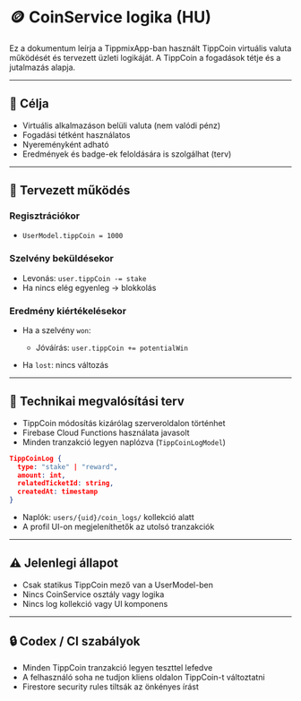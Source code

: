 # 🪙 CoinService logika (HU)

Ez a dokumentum leírja a TippmixApp-ban használt TippCoin virtuális valuta működését és tervezett üzleti logikáját.
A TippCoin a fogadások tétje és a jutalmazás alapja.

---

## 🎯 Célja

* Virtuális alkalmazáson belüli valuta (nem valódi pénz)
* Fogadási tétként használatos
* Nyereményként adható
* Eredmények és badge-ek feloldására is szolgálhat (terv)

---

## 🧠 Tervezett működés

### Regisztrációkor

* `UserModel.tippCoin = 1000`

### Szelvény beküldésekor

* Levonás: `user.tippCoin -= stake`
* Ha nincs elég egyenleg → blokkolás

### Eredmény kiértékelésekor

* Ha a szelvény `won`:

  * Jóváírás: `user.tippCoin += potentialWin`
* Ha `lost`: nincs változás

---

## 🧾 Technikai megvalósítási terv

* TippCoin módosítás kizárólag szerveroldalon történhet
* Firebase Cloud Functions használata javasolt
* Minden tranzakció legyen naplózva (`TippCoinLogModel`)

```json
TippCoinLog {
  type: "stake" | "reward",
  amount: int,
  relatedTicketId: string,
  createdAt: timestamp
}
```

* Naplók: `users/{uid}/coin_logs/` kollekció alatt
* A profil UI-on megjeleníthetők az utolsó tranzakciók

---

## ⚠️ Jelenlegi állapot

* Csak statikus TippCoin mező van a UserModel-ben
* Nincs CoinService osztály vagy logika
* Nincs log kollekció vagy UI komponens

---

## 🔒 Codex / CI szabályok

* Minden TippCoin tranzakció legyen teszttel lefedve
* A felhasználó soha ne tudjon kliens oldalon TippCoin-t változtatni
* Firestore security rules tiltsák az önkényes írást
